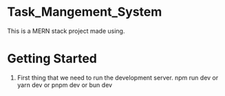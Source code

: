 # Task_Mangement_System

This is a MERN stack project made using.
# Getting Started
1. First thing that we need to run the development server.
    npm run dev
    or
    yarn dev
    or
    pnpm dev
    or
    bun dev
